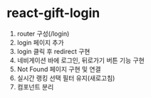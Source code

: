 # react-gift-login

1. router 구성(/login)
2. login 페이지 추가
3. login 클릭 후 redirect 구현
4. 네비게이션 바에 로그인, 뒤로가기 버튼 기능 구현
5. Not Found 페이지 구현 및 연결
6. 실시간 랭킹 선택 필터 유지(새로고침)
7. 컴포넌트 분리
